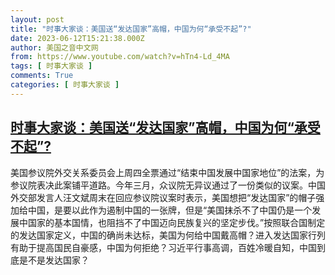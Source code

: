 ```yaml
---
layout: post
title: "时事大家谈：美国送“发达国家”高帽，中国为何“承受不起”?"
date: 2023-06-12T15:21:38.000Z
author: 美国之音中文网
from: https://www.youtube.com/watch?v=hTn4-Ld_4MA
tags: [ 时事大家谈 ]
comments: True
categories: [ 时事大家谈 ]
---
```

<!--1686583298000-->
[时事大家谈：美国送“发达国家”高帽，中国为何“承受不起”?](https://www.youtube.com/watch?v=hTn4-Ld_4MA)
------

<div>
美国参议院外交关系委员会上周四全票通过“结束中国发展中国家地位”的法案，为参议院表决此案铺平道路。今年三月，众议院无异议通过了一份类似的议案。中国外交部发言人汪文斌周末在回应参议院议案时表示，美国想把“发达国家”的帽子强加给中国，是要以此作为遏制中国的一张牌，但是“美国抹杀不了中国仍是一个发展中国家的基本国情，也阻挡不了中国迈向民族复兴的坚定步伐。”按照联合国制定的发达国家定义，中国的确尚未达标，美国为何给中国戴高帽？进入发达国家行列有助于提高国民自豪感，中国为何拒绝？习近平行事高调，百姓冷暖自知，中国到底是不是发达国家？
</div>
